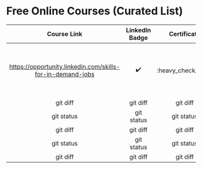 # Free Online Courses (Curated List)

| Course Link | LinkedIn Badge  | Certificate | Certificate Cost | Provider | Topic(s) |
|     :---:    |     :---:      |     :---:     |     :---:     |     :---:     |     :---:     |
| https://opportunity.linkedin.com/skills-for-in-demand-jobs   | :heavy_check_mark: | :heavy_check_mark | (Free) | Microsoft & LinkedIn  | Systems administration, Software Development, Data, Project Management & More |
| git diff     | git diff       | git diff      | git status    | git status    | git status    |
| git status   | git status     | git status    | git status    | git status    | git status    |
| git diff     | git diff       | git diff      | git status    | git status    | git status    |
| git status   | git status     | git status    | git status    | git status    | git status    |
| git diff     | git diff       | git diff      | git status    | git status    | git status    |
